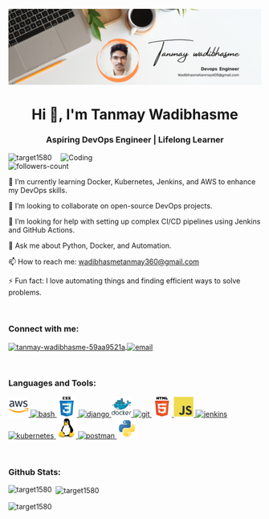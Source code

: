 ![logo](https://github.com/Target1580/Target1580/blob/main/White%20Minimalist%20Profile%20LinkedIn%20Banner%20(1).png)

<h1 align="center">Hi 👋, I'm Tanmay Wadibhasme</h1>
<h3 align="center">Aspiring DevOps Engineer | Lifelong Learner</h3>
<img align="right" alt="Coding" width="400" src="https://camo.githubusercontent.com/19db51af5f90f1b152bc0b9078f5fe97053955be5074f03f17019c70345bdcdb/68747470733a2f2f6d69726f2e6d656469756d2e636f6d2f6d61782f313336302f302a37513379765349765f7430696f4a2d5a2e676966">
<p align="left"> 
  <img src="https://komarev.com/ghpvc/?username=target1580&label=Profile%20views&color=0e75b6&style=flat" alt="target1580" /> 
  <img src="https://img.shields.io/github/followers/Target1580?label=Followers&style=social" alt="followers-count">
</p>
🌱 I’m currently learning Docker, Kubernetes, Jenkins, and AWS to enhance my DevOps skills.

👯 I’m looking to collaborate on open-source DevOps projects.

🤝 I’m looking for help with setting up complex CI/CD pipelines using Jenkins and GitHub Actions.

💬 Ask me about Python, Docker, and Automation.

📫 How to reach me: wadibhasmetanmay360@gmail.com

⚡ Fun fact: I love automating things and finding efficient ways to solve problems.

<br>
<h3 align="left">Connect with me:</h3>
<p align="left">
  <a href="https://linkedin.com/in/tanmay-wadibhasme-59aa9521a" target="blank">
    <img align="center" src="https://raw.githubusercontent.com/rahuldkjain/github-profile-readme-generator/master/src/images/icons/Social/linked-in-alt.svg" alt="tanmay-wadibhasme-59aa9521a" height="30" width="40" />
  </a>
  <a href="mailto:wadibhasmetanmay360@gmail.com" target="blank">
    <img align="center" src="https://img.icons8.com/fluency/48/000000/email.png" alt="email" height="30" width="40" />
  </a>
</p>
<br>
<h3 align="left">Languages and Tools:</h3>
<p align="left"> 
  <a href="https://aws.amazon.com" target="_blank" rel="noreferrer"> 
    <img src="https://raw.githubusercontent.com/devicons/devicon/master/icons/amazonwebservices/amazonwebservices-original-wordmark.svg" alt="aws" width="40" height="40"/> 
  </a> 
  <a href="https://www.gnu.org/software/bash/" target="_blank" rel="noreferrer"> 
    <img src="https://www.vectorlogo.zone/logos/gnu_bash/gnu_bash-icon.svg" alt="bash" width="40" height="40"/> 
  </a> 
  <a href="https://www.w3schools.com/css/" target="_blank" rel="noreferrer"> 
    <img src="https://raw.githubusercontent.com/devicons/devicon/master/icons/css3/css3-original-wordmark.svg" alt="css3" width="40" height="40"/> 
  </a> 
  <a href="https://www.djangoproject.com/" target="_blank" rel="noreferrer"> 
    <img src="https://cdn.worldvectorlogo.com/logos/django.svg" alt="django" width="40" height="40"/> 
  </a> 
  <a href="https://www.docker.com/" target="_blank" rel="noreferrer"> 
    <img src="https://raw.githubusercontent.com/devicons/devicon/master/icons/docker/docker-original-wordmark.svg" alt="docker" width="40" height="40"/> 
  </a> 
  <a href="https://git-scm.com/" target="_blank" rel="noreferrer"> 
    <img src="https://www.vectorlogo.zone/logos/git-scm/git-scm-icon.svg" alt="git" width="40" height="40"/> 
  </a> 
  <a href="https://www.w3.org/html/" target="_blank" rel="noreferrer"> 
    <img src="https://raw.githubusercontent.com/devicons/devicon/master/icons/html5/html5-original-wordmark.svg" alt="html5" width="40" height="40"/> 
  </a> 
  <a href="https://developer.mozilla.org/en-US/docs/Web/JavaScript" target="_blank" rel="noreferrer"> 
    <img src="https://raw.githubusercontent.com/devicons/devicon/master/icons/javascript/javascript-original.svg" alt="javascript" width="40" height="40"/> 
  </a> 
  <a href="https://www.jenkins.io" target="_blank" rel="noreferrer"> 
    <img src="https://www.vectorlogo.zone/logos/jenkins/jenkins-icon.svg" alt="jenkins" width="40" height="40"/> 
  </a> 
  <a href="https://kubernetes.io" target="_blank" rel="noreferrer"> 
    <img src="https://www.vectorlogo.zone/logos/kubernetes/kubernetes-icon.svg" alt="kubernetes" width="40" height="40"/> 
  </a> 
  <a href="https://www.linux.org/" target="_blank" rel="noreferrer"> 
    <img src="https://raw.githubusercontent.com/devicons/devicon/master/icons/linux/linux-original.svg" alt="linux" width="40" height="40"/> 
  </a> 
  <a href="https://postman.com" target="_blank" rel="noreferrer"> 
    <img src="https://www.vectorlogo.zone/logos/getpostman/getpostman-icon.svg" alt="postman" width="40" height="40"/> 
  </a> 
  <a href="https://www.python.org" target="_blank" rel="noreferrer"> 
    <img src="https://raw.githubusercontent.com/devicons/devicon/master/icons/python/python-original.svg" alt="python" width="40" height="40"/> 
  </a> 
</p>
<br>
<h3 align="left">Github Stats:</h3>
<p align="left">
  <img align="left" src="https://github-readme-stats.vercel.app/api/top-langs?username=target1580&show_icons=true&locale=en&layout=compact" alt="target1580" />
</p>
<p>&nbsp;
  <img align="center" src="https://github-readme-stats.vercel.app/api?username=target1580&show_icons=true&locale=en" alt="target1580" />
</p>
<p>
  <img align="center" src="https://github-readme-streak-stats.herokuapp.com/?user=target1580&" alt="target1580" />
</p>
